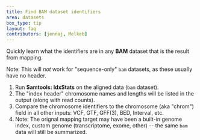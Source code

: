 ```yaml
---
title: Find BAM dataset identifiers
area: datasets
box_type: tip
layout: faq
contributors: [jennaj, Melkeb]
---
```



Quickly learn what the identifiers are in any **BAM** dataset that is the result from mapping.

Note: This will *not* work for "sequence-only" `bam` datasets, as these usually have no header.

1. Run **Samtools: IdxStats** on the aligned data (`bam` dataset).
2. The "index header" chromosome names and lengths will be listed in the output (along with read counts).
3. Compare the chromosome identifiers to the chromosome (aka "chrom") field in all other inputs: VCF, GTF, GFF(3), BED, Interval, etc.
4. Note: The orignal mapping target may have been a built-in genome index, custom genome (transcriptome, exome, other) -- the same `bam` data will still be summarized.
